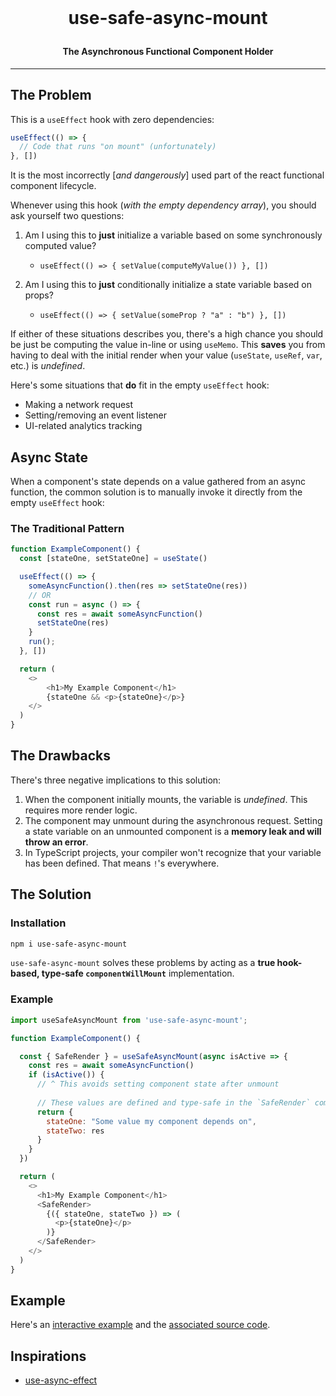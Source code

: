<!-- markdownlint-disable MD033 MD041 -->

<br />

<h1 align="center">

use-safe-async-mount

</h1>

<h4 align="center">
  <b>The Asynchronous Functional Component Holder</b>
</h4>

<hr />

## The Problem

This is a `useEffect` hook with zero dependencies:

```js
useEffect(() => {
  // Code that runs "on mount" (unfortunately)
}, [])
```

It is the most incorrectly [_and dangerously_] used part of the react functional component lifecycle.

Whenever using this hook (_with the empty dependency array_), you should ask yourself two questions:

1. Am I using this to **just** initialize a variable based on some synchronously computed value?
    * ```useEffect(() => { setValue(computeMyValue()) }, [])```

2. Am I using this to **just** conditionally initialize a state variable based on props?
    * ```useEffect(() => { setValue(someProp ? "a" : "b") }, [])```

If either of these situations describes you, there's a high chance you should be just be computing the value in-line or using `useMemo`. This **saves** you from having to deal with the initial render when your value (`useState`, `useRef`, `var`, etc.) is _undefined_.

Here's some situations that **do** fit in the empty `useEffect` hook:

* Making a network request
* Setting/removing an event listener
* UI-related analytics tracking

## Async State

When a component's state depends on a value gathered from an async function, the common solution is to manually invoke it directly from the empty `useEffect` hook:

### The Traditional Pattern

```js
function ExampleComponent() {
  const [stateOne, setStateOne] = useState()

  useEffect(() => {
    someAsyncFunction().then(res => setStateOne(res))
    // OR
    const run = async () => {
      const res = await someAsyncFunction()
      setStateOne(res)
    }
    run();
  }, [])

  return (
    <>
        <h1>My Example Component</h1>
        {stateOne && <p>{stateOne}</p>}
    </>
  )
}
```

## The Drawbacks

There's three negative implications to this solution:

1. When the component initially mounts, the variable is _undefined_. This requires more render logic.
2. The component may unmount during the asynchronous request. Setting a state variable on an unmounted component is a **memory leak and will throw an error**.
3. In TypeScript projects, your compiler won't recognize that your variable has been defined. That means `!`'s everywhere.

## The Solution

### Installation

```bash
npm i use-safe-async-mount
```

`use-safe-async-mount` solves these problems by acting as a **true hook-based, type-safe `componentWillMount`** implementation.

### Example

```js
import useSafeAsyncMount from 'use-safe-async-mount';

function ExampleComponent() {

  const { SafeRender } = useSafeAsyncMount(async isActive => {
    const res = await someAsyncFunction()
    if (isActive()) {
      // ^ This avoids setting component state after unmount
      
      // These values are defined and type-safe in the `SafeRender` component
      return { 
        stateOne: "Some value my component depends on",
        stateTwo: res
      }
    }
  })

  return (
    <>
      <h1>My Example Component</h1>
      <SafeRender>
        {({ stateOne, stateTwo }) => (
          <p>{stateOne}</p>
        )}
      </SafeRender>
    </>
  )
}
```

## Example

Here's an [interactive example]() and the [associated source code](/test/src/App.tsx).

## Inspirations

* [use-async-effect](https://github.com/rauldeheer/use-async-effect)
